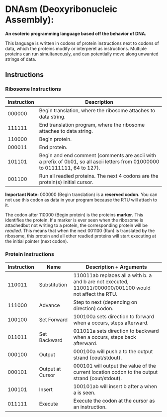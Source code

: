 # DNAsm (Deoxyribonucleic Assembly):
**An esoteric programming language based off the behavior of DNA.**

This language is written in codons of protein instructions next to codons of data, which the proteins modify or interperet as instructions. Multiple proteins can run simultaneously, and can potentially move along unwanted strings of data.

## Instructions
### Ribosome Instructions

| Instruction | Description |
|-------------|-------------|
| 000000      | Begin translation, where the ribosome attaches to data string. |
| 111111      | End translation program, where the ribosome attaches to data string. |
| 110000      | Begin protein. |
| 000011      | End protein. |
| 101101      | Begin and end comment (comments are ascii with a prefix of 0b01, so all ascii letters from 01000000 to 01111111, 64 to 127). |
| 001100     | Run all readied proteins. The next 4 codons are the protein(s) initial cursor. |

**Important Note:** 000000 (Begin translation) is a **reserved codon.** You can not use this codon as data in your program because the RTU will attach to it.

The codon after 110000 (Begin protein) is the proteins **marker**. This identifies the protein. If a marker is ever seen when the ribosome is attachedbut not writing to a protein, the corresponding protein will be *readied*. This means that when the next 001100 (Run) is translated by the ribosome, this protein and all other readied proteins will start executing at the initial pointer (next codon).

### Protein Instructions
| Instruction | Name | Description + Arguments |
|-------------|------|-------------------------|
| 110011      | Substitution | 110011ab replaces all a with b. a and b are not executed, 110011/000000/001100 would not affect the RTU. |
| 111000      | Advance | Step to next (depending on direction) codon. |
| 100100      | Set Forward | 100100a sets direction to forward when a occurs, steps afterward. |
| 011011      | Set Backward | 011011a sets direction to backward when a occurs, steps back afterward. |
| 000100      | Output | 000100a will push a to the output strand (cout/stdout). |
| 000101      | Output at Cursor | 000101 will output the value of the current location codon to the output strand (cout/stdout). |
| 100101      | Insert | 100101ab will insert b after a when a is seen. |
| 011111      | Execute | Execute the codon at the cursor as an instruction. | 
